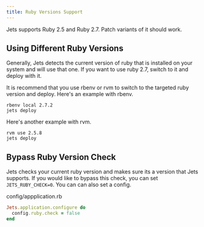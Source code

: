 ```yaml
---
title: Ruby Versions Support
---
```


Jets supports Ruby 2.5 and Ruby 2.7. Patch variants of it should work.

## Using Different Ruby Versions

Generally, Jets detects the current version of ruby that is installed on your system and will use that one. If you want to use ruby 2.7, switch to it and deploy with it.

It is recommend that you use rbenv or rvm to switch to the targeted ruby version and deploy.  Here's an example with rbenv.

    rbenv local 2.7.2
    jets deploy

Here's another example with rvm.

    rvm use 2.5.8
    jets deploy

## Bypass Ruby Version Check

Jets checks your current ruby version and makes sure its a version that Jets supports. If you would like to bypass this check, you can set `JETS_RUBY_CHECK=0`. You can can also set a config.

config/appplication.rb

```ruby
Jets.application.configure do
  config.ruby.check = false
end
```
